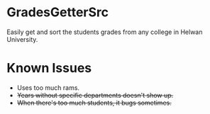 # GradesGetterSrc
Easily get and sort the students grades from any college in Helwan University.

# Known Issues
<ul>
<li>Uses too much rams.</li>
<li><del>Years without specific departments doesn't show up.</del></li>
<li><del>When there's too much students, it bugs sometimes.</del></li>
</ul>
